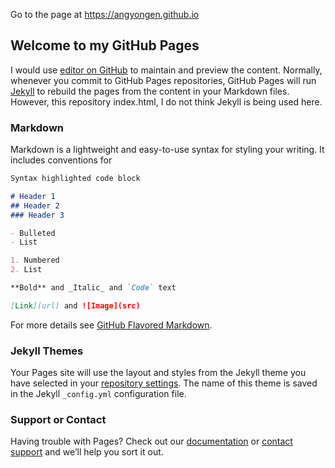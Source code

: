 Go to the page at https://angyongen.github.io

## Welcome to my GitHub Pages

I would use [editor on GitHub](https://github.com/angyongen/angyongen.github.io/edit/master/README.md) to maintain and preview the content.
Normally, whenever you commit to GitHub Pages repositories, GitHub Pages will run [Jekyll](https://jekyllrb.com/) to rebuild the pages from the content in your Markdown files. However, this repository index.html, I do not think Jekyll is being used here. 

### Markdown

Markdown is a lightweight and easy-to-use syntax for styling your writing. It includes conventions for

```markdown
Syntax highlighted code block

# Header 1
## Header 2
### Header 3

- Bulleted
- List

1. Numbered
2. List

**Bold** and _Italic_ and `Code` text

[Link](url) and ![Image](src)
```

For more details see [GitHub Flavored Markdown](https://guides.github.com/features/mastering-markdown/).

### Jekyll Themes

Your Pages site will use the layout and styles from the Jekyll theme you have selected in your [repository settings](https://github.com/angyongen/angyongen.github.io/settings). The name of this theme is saved in the Jekyll `_config.yml` configuration file.

### Support or Contact

Having trouble with Pages? Check out our [documentation](https://help.github.com/categories/github-pages-basics/) or [contact support](https://github.com/contact) and we’ll help you sort it out.
